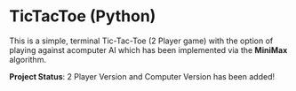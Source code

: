 # TicTacToe (Python)

This is a simple, terminal Tic-Tac-Toe (2 Player game) with the option of playing against acomputer AI which has been implemented via the **MiniMax** algorithm. 

**Project Status**: 2 Player Version and Computer Version has been added!

